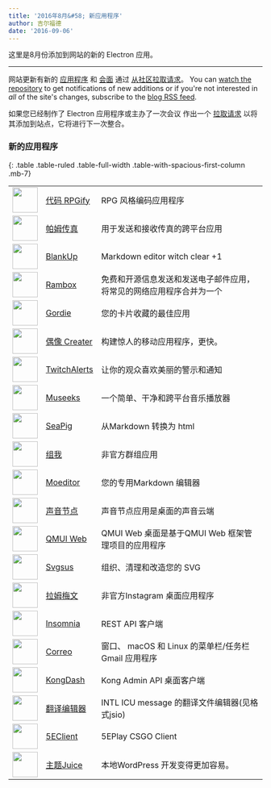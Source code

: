 ```yaml
---
title: '2016年8月&#58; 新应用程序'
author: 吉尔福德
date: '2016-09-06'
---
```


这里是8月份添加到网站的新的 Electron 应用。

---

网站更新有新的 [应用程序](https://electronjs.org/apps) 和 [会面](https://electronjs.org/community) 通过 [从社区拉取请求](https://github.com/electron/electronjs.org/pulls)。 You can [watch the repository](https://github.com/electron/electronjs.org) to get notifications of new additions or if you're not interested in _all_ of the site's changes, subscribe to the [blog RSS feed](https://electronjs.org/feed.xml).

如果您已经制作了 Electron 应用程序或主办了一次会议 作出一个 [拉取请求](https://github.com/electron/electronjs.org) 以将其添加到站点，它将进行下一次整合。

### 新的应用程序

{: .table .table-ruled .table-full-width .table-with-spacious-first-column .mb-7}

|                                                                                          |                                                                     |                                       |
| ---------------------------------------------------------------------------------------- | ------------------------------------------------------------------- | ------------------------------------- |
| <img src='/images/apps/coderpgify.png' width='50' />                    | [代码 RPGify](http://code.rpgify.com)                                 | RPG 风格编码应用程序                          |
| <img src='/images/apps/pamfax.png' width='50' />                        | [帕姆传真](https://www.pamfax.biz)                                      | 用于发送和接收传真的跨平台应用                       |
| <img src='/images/apps/blankup.png' width='50' />                       | [BlankUp](https://hoverbaum.github.io/BlankUp-Electron/)            | Markdown editor witch clear +1        |
| <img src='/images/apps/rambox.png' width='50' />                        | [Rambox](http://rambox.pro)                                         | 免费和开源信息发送和发送电子邮件应用，将常见的网络应用程序合并为一个    |
| <img src='/images/apps/gordie.png' width='50' />                        | [Gordie](http://gordie-app.bitbucket.org/)                          | 您的卡片收藏的最佳应用                           |
| <img src='/images/apps/ionic-creator.png' width='50' />                 | [偶像 Creater](https://github.com/Meadowcottage/Ionic-Creator)        | 构建惊人的移动应用程序，更快。                       |
| <img src='/images/apps/twitchalerts.png' width='50' />                  | [TwitchAlerts](https://github.com/Meadowcottage/TwitchAlerts)       | 让你的观众喜欢美丽的警示和通知                       |
| <img src='/images/apps/museeks.png' width='50' />                       | [Museeks](http://museeks.io/)                                       | 一个简单、干净和跨平台音乐播放器                      |
| <img src='/images/apps/seapig.png' width='50' />                        | [SeaPig](https://github.com/yasumichi/seapig/blob/master/README.md) | 从Markdown 转换为 html                    |
| <img src='/images/apps/groupme.png' width='50' />                       | [组我](https://github.com/dcrousso/GroupMe#readme)                    | 非官方群组应用                               |
| <img src='/images/apps/moeditor.png' width='50' />                      | [Moeditor](https://moeditor.github.io/)                             | 您的专用Markdown 编辑器                      |
| <img src='/images/apps/soundnode.png' width='50' />                     | [声音节点](http://www.soundnodeapp.com)                                 | 声音节点应用是桌面的声音云端                        |
| <img src='/images/apps/qmui.png' width='50' />                          | [QMUI Web](http://qmuiteam.com/web)                                 | QMUI Web 桌面是基于QMUI Web 框架管理项目的应用程序    |
| <img src='/images/apps/svgsus.png' width='50' />                        | [Svgsus](http://www.svgs.us)                                        | 组织、清理和改造您的 SVG                        |
| <img src='/images/apps/ramme.png' width='50' />                         | [拉姆梅文](https://github.com/terkelg/ramme)                            | 非官方Instagram 桌面应用程序                   |
| <img src='/images/apps/insomnia.png' width='50' />                      | [Insomnia](https://insomnia.rest/)                                  | REST API 客户端                          |
| <img src='/images/apps/correo.png' width='50' />                        | [Correo](https://github.com/amitmerchant1990/correo)                | 窗口、 macOS 和 Linux 的菜单栏/任务栏 Gmail 应用程序 |
| <img src='/images/apps/kongdash.png' width='50' />                      | [KongDash](https://ajaysreedhar.github.io/kongdash)                 | Kong Admin API 桌面客户端                  |
| <img src='/images/apps/react-intl-translation-editor.png' width='50' /> | [翻译编辑器](https://bitbucket.org/bflower/react-intl-editor/wiki/Home)  | INTL ICU message 的翻译文件编辑器(见格式jsio)    |
| <img src='/images/apps/5eplay.png' width='50' />                        | [5EClient](https://www.5eplay.com/)                                 | 5EPlay CSGO Client                    |
| <img src='/images/apps/theme-juice.png' width='50' />                   | [主题Juice](https://www.themejuice.it)                                | 本地WordPress 开发变得更加容易。                 |

